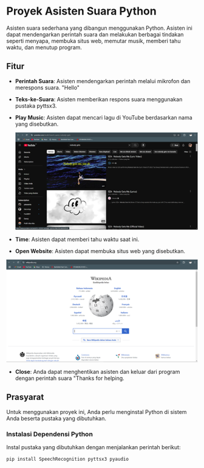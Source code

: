 # Proyek Asisten Suara Python

Asisten suara sederhana yang dibangun menggunakan Python. Asisten ini dapat mendengarkan perintah suara dan melakukan berbagai tindakan seperti menyapa, membuka situs web, memutar musik, memberi tahu waktu, dan menutup program.

## Fitur

- **Perintah Suara**: Asisten mendengarkan perintah melalui mikrofon dan merespons suara. "Hello"
- **Teks-ke-Suara**: Asisten memberikan respons suara menggunakan pustaka pyttsx3.
- **Play Music**: Asisten dapat mencari lagu di YouTube berdasarkan nama yang disebutkan.

  ![Assistant Voice](Screenshot/play_music.png)
  
- **Time**: Asisten dapat memberi tahu waktu saat ini.
- **Open Website**: Asisten dapat membuka situs web yang disebutkan.

 ![Assistant Voice](Screenshot/open_website.png)

- **Close**: Anda dapat menghentikan asisten dan keluar dari program dengan perintah suara "Thanks for helping.

## Prasyarat

Untuk menggunakan proyek ini, Anda perlu menginstal Python di sistem Anda beserta pustaka yang dibutuhkan.

### Instalasi Dependensi Python

Instal pustaka yang dibutuhkan dengan menjalankan perintah berikut:

```bash
pip install SpeechRecognition pyttsx3 pyaudio
